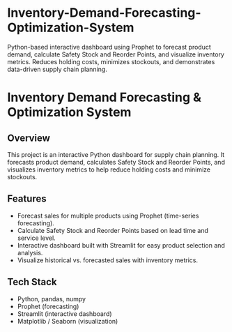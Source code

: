 # Inventory-Demand-Forecasting-Optimization-System
Python-based interactive dashboard using Prophet to forecast product demand, calculate Safety Stock and Reorder Points, and visualize inventory metrics. Reduces holding costs, minimizes stockouts, and demonstrates data-driven supply chain planning.

# Inventory Demand Forecasting & Optimization System

## Overview
This project is an interactive Python dashboard for supply chain planning. It forecasts product demand, calculates Safety Stock and Reorder Points, and visualizes inventory metrics to help reduce holding costs and minimize stockouts.

## Features
- Forecast sales for multiple products using Prophet (time-series forecasting).
- Calculate Safety Stock and Reorder Points based on lead time and service level.
- Interactive dashboard built with Streamlit for easy product selection and analysis.
- Visualize historical vs. forecasted sales with inventory metrics.

## Tech Stack
- Python, pandas, numpy
- Prophet (forecasting)
- Streamlit (interactive dashboard)
- Matplotlib / Seaborn (visualization)


